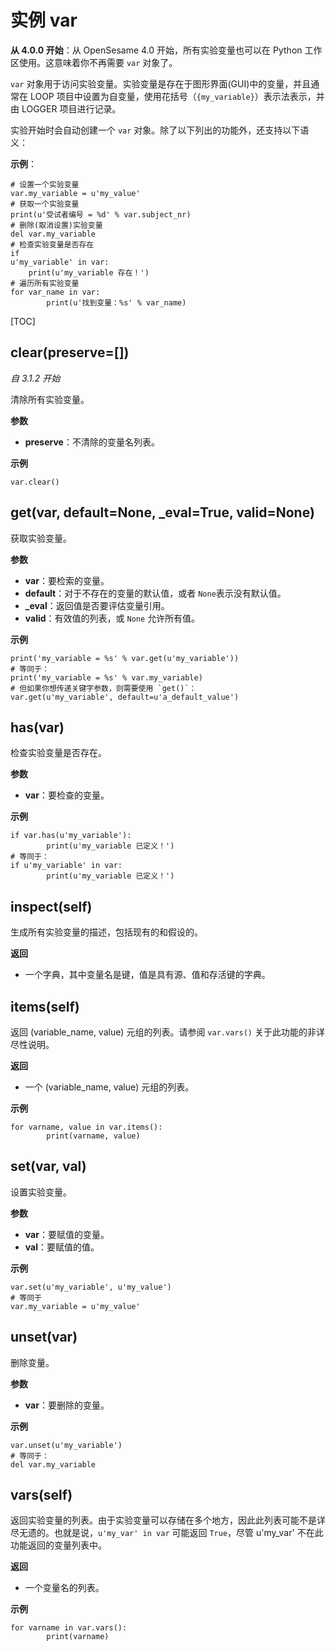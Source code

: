 <div class="ClassDoc YAMLDoc" markdown="1">

# 实例 __var__

__从 4.0.0 开始__：从 OpenSesame 4.0 开始，所有实验变量也可以在 Python 工作区使用。这意味着你不再需要 `var` 对象了。

`var` 对象用于访问实验变量。实验变量是存在于图形界面(GUI)中的变量，并且通常在 LOOP 项目中设置为自变量，使用花括号（`{my_variable}`）表示法表示，并由 LOGGER 项目进行记录。

实验开始时会自动创建一个 `var` 对象。除了以下列出的功能外，还支持以下语义：

__示例__：

~~~ .python
# 设置一个实验变量
var.my_variable = u'my_value'
# 获取一个实验变量
print(u'受试者编号 = %d' % var.subject_nr)
# 删除(取消设置)实验变量
del var.my_variable
# 检查实验变量是否存在
if
u'my_variable' in var:
    print(u'my_variable 存在！')
# 遍历所有实验变量
for var_name in var:
        print(u'找到变量：%s' % var_name)
~~~

[TOC]

## clear(preserve=[])

*自 3.1.2 开始*

清除所有实验变量。

__参数__

- **preserve**：不清除的变量名列表。

__示例__

~~~ .python
var.clear()
~~~



## get(var, default=None, _eval=True, valid=None)

获取实验变量。

__参数__

- **var**：要检索的变量。
- **default**：对于不存在的变量的默认值，或者 `None`表示没有默认值。
- **_eval**：返回值是否要评估变量引用。
- **valid**：有效值的列表，或 `None` 允许所有值。

__示例__

~~~ .python
print('my_variable = %s' % var.get(u'my_variable'))
# 等同于：
print('my_variable = %s' % var.my_variable)
# 但如果你想传递关键字参数，则需要使用 `get()`：
var.get(u'my_variable', default=u'a_default_value')
~~~



## has(var)

检查实验变量是否存在。

__参数__

- **var**：要检查的变量。

__示例__

~~~ .python
if var.has(u'my_variable'):
        print(u'my_variable 已定义！')
# 等同于：
if u'my_variable' in var:
        print(u'my_variable 已定义！')
~~~



## inspect(self)

生成所有实验变量的描述，包括现有的和假设的。

__返回__

- 一个字典，其中变量名是键，值是具有源、值和存活键的字典。



## items(self)

返回 (variable_name, value) 元组的列表。请参阅 `var.vars()` 关于此功能的非详尽性说明。

__返回__

- 一个 (variable_name, value) 元组的列表。

__示例__

~~~ .python
for varname, value in var.items():
        print(varname, value)
~~~



## set(var, val)

设置实验变量。

__参数__

- **var**：要赋值的变量。
- **val**：要赋值的值。

__示例__

~~~ .python
var.set(u'my_variable', u'my_value')
# 等同于
var.my_variable = u'my_value'
~~~



## unset(var)

删除变量。

__参数__

- **var**：要删除的变量。

__示例__

~~~ .python
var.unset(u'my_variable')
# 等同于：
del var.my_variable
~~~



## vars(self)

返回实验变量的列表。由于实验变量可以存储在多个地方，因此此列表可能不是详尽无遗的。也就是说，`u'my_var' in var` 可能返回 `True`，尽管 u'my_var' 不在此功能返回的变量列表中。

__返回__

- 一个变量名的列表。

__示例__

~~~ .python
for varname in var.vars():
        print(varname)
~~~



</div>